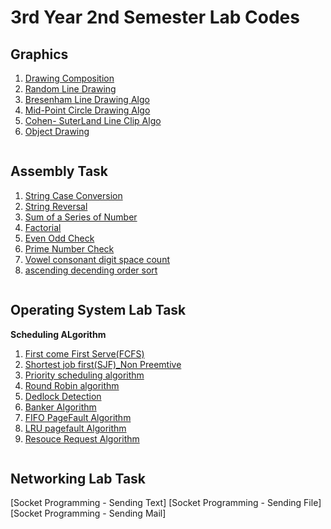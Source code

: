 # 3rd Year 2nd Semester Lab Codes

## Graphics 

1.  [Drawing Composition ](https://github.com/faiz28/CSE3Y2S_Experiment/blob/master/Computer%20Graphics/DrawingComposition.c)
2. [Random Line Drawing](https://github.com/faiz28/CSE3Y2S_Experiment/blob/master/Computer%20Graphics/random%20line.c)
3. [Bresenham Line Drawing Algo](https://github.com/faiz28/CSE3Y2S_Experiment/blob/master/Computer%20Graphics/bresenhum_line_drawing.c)
4. [Mid-Point Circle Drawing Algo](https://github.com/faiz28/CSE3Y2S_Experiment/blob/master/Computer%20Graphics/circleDrawing.c)
5. [Cohen- SuterLand Line Clip Algo](https://github.com/faiz28/CSE3Y2S_Experiment/blob/master/Computer%20Graphics/cohenSutherlandLineClipping.c) 
6. [Object Drawing](https://github.com/faiz28/CSE3Y2S_Experiment/blob/master/Computer%20Graphics/DrawingObject.c)

```
```
## Assembly Task

1. [String Case Conversion](https://github.com/faiz28/CSE3Y2S_Experiment/blob/master/Assembly/1_a(string%20conversion)_string.asm)
2. [String Reversal](https://github.com/faiz28/CSE3Y2S_Experiment/blob/master/Assembly/string%20reverse.asm)
3. [Sum of a Series of Number](https://github.com/faiz28/CSE3Y2S_Experiment/blob/master/Assembly/1_a(series%20sum)_number.asm)
4. [Factorial](https://github.com/faiz28/CSE3Y2S_Experiment/blob/master/Assembly/factorial.asm)
5. [Even Odd Check](https://github.com/faiz28/CSE3Y2S_Experiment/blob/master/Assembly/even_odd.asm)
6. [Prime Number Check](https://github.com/faiz28/CSE3Y2S_Experiment/blob/master/Assembly/prime_number_check.asm)
7. [Vowel consonant digit space count](https://github.com/faiz28/CSE3Y2S_Experiment/blob/master/Assembly/vowel_consonant_digit_space_count.asm)
8. [ascending decending order sort](https://github.com/faiz28/CSE3Y2S_Experiment/blob/master/Assembly/ascending_descending%20order_sort.asm)
```
```
## Operating System Lab Task
**Scheduling ALgorithm**
 1. [First come First Serve(FCFS)](https://github.com/faiz28/CSE3Y2S_Experiment/blob/master/Operating_system/FIrstComeFirstServe(FCFS).cpp)
 2. [Shortest job first(SJF)_Non Preemtive](https://github.com/faiz28/CSE3Y2S_Experiment/blob/master/Operating_system/SJF_nonpreemtive.cpp)
 3. [Priority scheduling algorithm](https://github.com/faiz28/CSE3Y2S_Experiment/blob/master/Operating_system/Priority_scheduling_algorithm.cpp)
 4. [Round Robin algorithm](https://github.com/faiz28/CSE3Y2S_Experiment/blob/master/Operating_system/round%20robin.cpp)
 5. [Dedlock Detection](https://github.com/faiz28/CSE3Y2S_Experiment/blob/master/Operating_system/dedlock_detection.cpp)
 6. [Banker Algorithm](https://github.com/faiz28/CSE3Y2S_Experiment/blob/master/Operating_system/banker_algorithm.cpp)
 7. [FIFO PageFault Algorithm](https://github.com/faiz28/CSE3Y2S_Experiment/blob/master/Operating_system/FIFO_Algorithm.cpp)
 8. [LRU pagefault Algorithm](https://github.com/faiz28/CSE3Y2S_Experiment/blob/master/Operating_system/LRU(Least%20Recently%20used).cpp)
 9. [Resouce Request Algorithm](https://github.com/faiz28/CSE3Y2S_Experiment/blob/master/Operating_system/ResourceRequest.cpp)
```
```
## Networking Lab Task
[Socket Programming - Sending Text]
[Socket Programming - Sending File]
[Socket Programming - Sending Mail]

